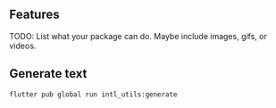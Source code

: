 ## Features

TODO: List what your package can do. Maybe include images, gifs, or videos.

## Generate text

```
flutter pub global run intl_utils:generate
```
